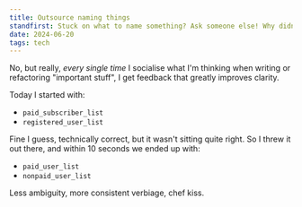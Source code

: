 ```yaml
---
title: Outsource naming things
standfirst: Stuck on what to name something? Ask someone else! Why didn't you think of that? [send post]
date: 2024-06-20
tags: tech
---
```


No, but really, _every single time_ I socialise what I'm thinking when writing or refactoring "important stuff", I get feedback that greatly improves clarity.

Today I started with:

- `paid_subscriber_list`
- `registered_user_list`

Fine I guess, technically correct, but it wasn't sitting quite right. So I threw it out there, and within 10 seconds we ended up with:

- `paid_user_list`
- `nonpaid_user_list`

Less ambiguity, more consistent verbiage, chef kiss.
